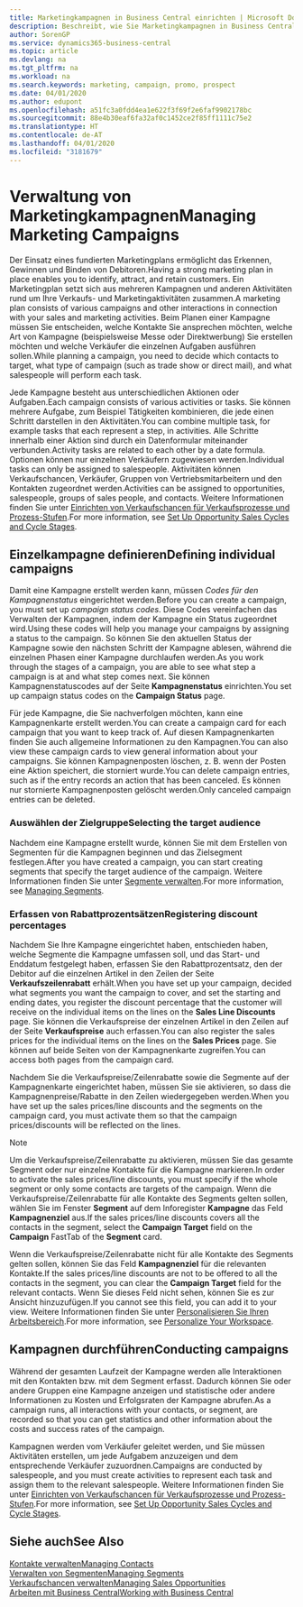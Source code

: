 ```yaml
---
title: Marketingkampagnen in Business Central einrichten | Microsoft Docs
description: Beschreibt, wie Sie Marketingkampagnen in Business Central einrichten und ausführen, um potenzielle Kunden zu identifizieren und Kunden zu behalten.
author: SorenGP
ms.service: dynamics365-business-central
ms.topic: article
ms.devlang: na
ms.tgt_pltfrm: na
ms.workload: na
ms.search.keywords: marketing, campaign, promo, prospect
ms.date: 04/01/2020
ms.author: edupont
ms.openlocfilehash: a51fc3a0fdd4ea1e622f3f69f2e6faf9902178bc
ms.sourcegitcommit: 88e4b30eaf6fa32af0c1452ce2f85ff1111c75e2
ms.translationtype: HT
ms.contentlocale: de-AT
ms.lasthandoff: 04/01/2020
ms.locfileid: "3181679"
---
```

# <a name="managing-marketing-campaigns"></a><span data-ttu-id="3209b-103">Verwaltung von Marketingkampagnen</span><span class="sxs-lookup"><span data-stu-id="3209b-103">Managing Marketing Campaigns</span></span>
<span data-ttu-id="3209b-104">Der Einsatz eines fundierten Marketingplans ermöglicht das Erkennen, Gewinnen und Binden von Debitoren.</span><span class="sxs-lookup"><span data-stu-id="3209b-104">Having a strong marketing plan in place enables you to identify, attract, and retain customers.</span></span> <span data-ttu-id="3209b-105">Ein Marketingplan setzt sich aus mehreren Kampagnen und anderen Aktivitäten rund um Ihre Verkaufs- und Marketingaktivitäten zusammen.</span><span class="sxs-lookup"><span data-stu-id="3209b-105">A marketing plan consists of various campaigns and other interactions in connection with your sales and marketing activities.</span></span> <span data-ttu-id="3209b-106">Beim Planen einer Kampagne müssen Sie entscheiden, welche Kontakte Sie ansprechen möchten, welche Art von Kampagne (beispielsweise Messe oder Direktwerbung) Sie erstellen möchten und welche Verkäufer die einzelnen Aufgaben ausführen sollen.</span><span class="sxs-lookup"><span data-stu-id="3209b-106">While planning a campaign, you need to decide which contacts to target, what type of campaign (such as trade show or direct mail), and what salespeople will perform each task.</span></span>

<span data-ttu-id="3209b-107">Jede Kampagne besteht aus unterschiedlichen Aktionen oder Aufgaben.</span><span class="sxs-lookup"><span data-stu-id="3209b-107">Each campaign consists of various activities or tasks.</span></span> <span data-ttu-id="3209b-108">Sie können mehrere Aufgabe, zum Beispiel Tätigkeiten kombinieren, die jede einen Schritt darstellen in den Aktivitäten.</span><span class="sxs-lookup"><span data-stu-id="3209b-108">You can combine multiple task, for example tasks that each represent a step, in activities.</span></span> <span data-ttu-id="3209b-109">Alle Schritte innerhalb einer Aktion sind durch ein Datenformular miteinander verbunden.</span><span class="sxs-lookup"><span data-stu-id="3209b-109">Activity tasks are related to each other by a date formula.</span></span> <span data-ttu-id="3209b-110">Optionen können nur einzelnen Verkäufern zugewiesen werden.</span><span class="sxs-lookup"><span data-stu-id="3209b-110">Individual tasks can only be assigned to salespeople.</span></span> <span data-ttu-id="3209b-111">Aktivitäten können Verkaufschancen, Verkäufer, Gruppen von Vertriebsmitarbeitern und den Kontakten zugeordnet werden.</span><span class="sxs-lookup"><span data-stu-id="3209b-111">Activities can be assigned to opportunities, salespeople, groups of sales people, and contacts.</span></span> <span data-ttu-id="3209b-112">Weitere Informationen finden Sie unter [Einrichten von Verkaufschancen für Verkaufsprozesse und Prozess-Stufen](marketing-how-setup-opportunity-sales-cycles-stages.md).</span><span class="sxs-lookup"><span data-stu-id="3209b-112">For more information, see [Set Up Opportunity Sales Cycles and Cycle Stages](marketing-how-setup-opportunity-sales-cycles-stages.md).</span></span>

## <a name="defining-individual-campaigns"></a><span data-ttu-id="3209b-113">Einzelkampagne definieren</span><span class="sxs-lookup"><span data-stu-id="3209b-113">Defining individual campaigns</span></span>
<span data-ttu-id="3209b-114">Damit eine Kampagne erstellt werden kann, müssen *Codes für den Kampagnenstatus* eingerichtet werden.</span><span class="sxs-lookup"><span data-stu-id="3209b-114">Before you can create a campaign, you must set up *campaign status codes*.</span></span> <span data-ttu-id="3209b-115">Diese Codes vereinfachen das Verwalten der Kampagnen, indem der Kampagne ein Status zugeordnet wird.</span><span class="sxs-lookup"><span data-stu-id="3209b-115">Using these codes will help you manage your campaigns by assigning a status to the campaign.</span></span> <span data-ttu-id="3209b-116">So können Sie den aktuellen Status der Kampagne sowie den nächsten Schritt der Kampagne ablesen, während die einzelnen Phasen einer Kampagne durchlaufen werden.</span><span class="sxs-lookup"><span data-stu-id="3209b-116">As you work through the stages of a campaign, you are able to see what step a campaign is at and what step comes next.</span></span> <span data-ttu-id="3209b-117">Sie können Kampagnenstatuscodes auf der Seite **Kampagnenstatus** einrichten.</span><span class="sxs-lookup"><span data-stu-id="3209b-117">You set up campaign status codes on the **Campaign Status** page.</span></span>

<span data-ttu-id="3209b-118">Für jede Kampagne, die Sie nachverfolgen möchten, kann eine Kampagnenkarte erstellt werden.</span><span class="sxs-lookup"><span data-stu-id="3209b-118">You can create a campaign card for each campaign that you want to keep track of.</span></span> <span data-ttu-id="3209b-119">Auf diesen Kampagnenkarten finden Sie auch allgemeine Informationen zu den Kampagnen.</span><span class="sxs-lookup"><span data-stu-id="3209b-119">You can also view these campaign cards to view general information about your campaigns.</span></span>
<span data-ttu-id="3209b-120">Sie können Kampagnenposten löschen, z. B. wenn der Posten eine Aktion speichert, die storniert wurde.</span><span class="sxs-lookup"><span data-stu-id="3209b-120">You can delete campaign entries, such as if the entry records an action that has been canceled.</span></span> <span data-ttu-id="3209b-121">Es können nur stornierte Kampagnenposten gelöscht werden.</span><span class="sxs-lookup"><span data-stu-id="3209b-121">Only canceled campaign entries can be deleted.</span></span>

### <a name="selecting-the-target-audience"></a><span data-ttu-id="3209b-122">Auswählen der Zielgruppe</span><span class="sxs-lookup"><span data-stu-id="3209b-122">Selecting the target audience</span></span>
<span data-ttu-id="3209b-123">Nachdem eine Kampagne erstellt wurde, können Sie mit dem Erstellen von Segmenten für die Kampagnen beginnen und das Zielsegment festlegen.</span><span class="sxs-lookup"><span data-stu-id="3209b-123">After you have created a campaign, you can start creating segments that specify the target audience of the campaign.</span></span> <span data-ttu-id="3209b-124">Weitere Informationen finden Sie unter [Segmente verwalten](marketing-segments.md).</span><span class="sxs-lookup"><span data-stu-id="3209b-124">For more information, see [Managing Segments](marketing-segments.md).</span></span>

### <a name="registering-discount-percentages"></a><span data-ttu-id="3209b-125">Erfassen von Rabattprozentsätzen</span><span class="sxs-lookup"><span data-stu-id="3209b-125">Registering discount percentages</span></span>
<span data-ttu-id="3209b-126">Nachdem Sie Ihre Kampagne eingerichtet haben, entschieden haben, welche Segmente die Kampagne umfassen soll, und das Start- und Enddatum festgelegt haben, erfassen Sie den Rabattprozentsatz, den der Debitor auf die einzelnen Artikel in den Zeilen der Seite **Verkaufszeilenrabatt** erhält.</span><span class="sxs-lookup"><span data-stu-id="3209b-126">When you have set up your campaign, decided what segments you want the campaign to cover, and set the starting and ending dates, you register the discount percentage that the customer will receive on the individual items on the lines on the **Sales Line Discounts** page.</span></span> <span data-ttu-id="3209b-127">Sie können die Verkaufspreise der einzelnen Artikel in den Zeilen auf der Seite **Verkaufspreise** auch erfassen.</span><span class="sxs-lookup"><span data-stu-id="3209b-127">You can also register the sales prices for the individual items on the lines on the **Sales Prices** page.</span></span> <span data-ttu-id="3209b-128">Sie können auf beide Seiten von der Kampagnenkarte zugreifen.</span><span class="sxs-lookup"><span data-stu-id="3209b-128">You can access both pages from the campaign card.</span></span>

 <span data-ttu-id="3209b-129">Nachdem Sie die Verkaufspreise/Zeilenrabatte sowie die Segmente auf der Kampagnenkarte eingerichtet haben, müssen Sie sie aktivieren, so dass die Kampagnenpreise/Rabatte in den Zeilen wiedergegeben werden.</span><span class="sxs-lookup"><span data-stu-id="3209b-129">When you have set up the sales prices/line discounts and the segments on the campaign card, you must activate them so that the campaign prices/discounts will be reflected on the lines.</span></span>

> [!NOTE]  
>   <span data-ttu-id="3209b-130">Um die Verkaufspreise/Zeilenrabatte zu aktivieren, müssen Sie das gesamte Segment oder nur einzelne Kontakte für die Kampagne markieren.</span><span class="sxs-lookup"><span data-stu-id="3209b-130">In order to activate the sales prices/line discounts, you must specify if the whole segment or only some contacts are targets of the campaign.</span></span> <span data-ttu-id="3209b-131">Wenn die Verkaufspreise/Zeilenrabatte für alle Kontakte des Segments gelten sollen, wählen Sie im Fenster **Segment** auf dem Inforegister **Kampagne** das Feld **Kampagnenziel** aus.</span><span class="sxs-lookup"><span data-stu-id="3209b-131">If the sales prices/line discounts covers all the contacts in the segment, select the **Campaign Target** field on the **Campaign** FastTab of the **Segment** card.</span></span>

<span data-ttu-id="3209b-132">Wenn die Verkaufspreise/Zeilenrabatte nicht für alle Kontakte des Segments gelten sollen, können Sie das Feld **Kampagnenziel** für die relevanten Kontakte.</span><span class="sxs-lookup"><span data-stu-id="3209b-132">If the sales prices/line discounts are not to be offered to all the contacts in the segment, you can clear the **Campaign Target** field for the relevant contacts.</span></span> <span data-ttu-id="3209b-133">Wenn Sie dieses Feld nicht sehen, können Sie es zur Ansicht hinzuzufügen.</span><span class="sxs-lookup"><span data-stu-id="3209b-133">If you cannot see this field, you can add it to your view.</span></span> <span data-ttu-id="3209b-134">Weitere Informationen finden Sie unter [Personalisieren Sie Ihren Arbeitsbereich](ui-personalization-user.md).</span><span class="sxs-lookup"><span data-stu-id="3209b-134">For more information, see [Personalize Your Workspace](ui-personalization-user.md).</span></span>

## <a name="conducting-campaigns"></a><span data-ttu-id="3209b-135">Kampagnen durchführen</span><span class="sxs-lookup"><span data-stu-id="3209b-135">Conducting campaigns</span></span>
<span data-ttu-id="3209b-136">Während der gesamten Laufzeit der Kampagne werden alle Interaktionen mit den Kontakten bzw. mit dem Segment erfasst. Dadurch können Sie oder andere Gruppen eine Kampagne anzeigen und statistische oder andere Informationen zu Kosten und Erfolgsraten der Kampagne abrufen.</span><span class="sxs-lookup"><span data-stu-id="3209b-136">As a campaign runs, all interactions with your contacts, or segment, are recorded so that you can get statistics and other information about the costs and success rates of the campaign.</span></span>

<span data-ttu-id="3209b-137">Kampagnen werden vom Verkäufer geleitet werden, und Sie müssen Aktivitäten erstellen, um jede Aufgabem  anzuzeigen und dem entsprechende Verkäufer zuzuordnen.</span><span class="sxs-lookup"><span data-stu-id="3209b-137">Campaigns are conducted by salespeople, and you must create activities to represent each task and assign them to the relevant salespeople.</span></span> <span data-ttu-id="3209b-138">Weitere Informationen finden Sie unter [Einrichten von Verkaufschancen für Verkaufsprozesse und Prozess-Stufen](marketing-how-setup-opportunity-sales-cycles-stages.md).</span><span class="sxs-lookup"><span data-stu-id="3209b-138">For more information, see [Set Up Opportunity Sales Cycles and Cycle Stages](marketing-how-setup-opportunity-sales-cycles-stages.md).</span></span>

## <a name="see-also"></a><span data-ttu-id="3209b-139">Siehe auch</span><span class="sxs-lookup"><span data-stu-id="3209b-139">See Also</span></span>
[<span data-ttu-id="3209b-140">Kontakte verwalten</span><span class="sxs-lookup"><span data-stu-id="3209b-140">Managing Contacts</span></span>](marketing-contacts.md)  
[<span data-ttu-id="3209b-141">Verwalten von Segmenten</span><span class="sxs-lookup"><span data-stu-id="3209b-141">Managing Segments</span></span>](marketing-segments.md)  
[<span data-ttu-id="3209b-142">Verkaufschancen verwalten</span><span class="sxs-lookup"><span data-stu-id="3209b-142">Managing Sales Opportunities</span></span>](marketing-manage-sales-opportunities.md)  
[<span data-ttu-id="3209b-143">Arbeiten mit  Business Central</span><span class="sxs-lookup"><span data-stu-id="3209b-143">Working with Business Central</span></span>](ui-work-product.md)  
